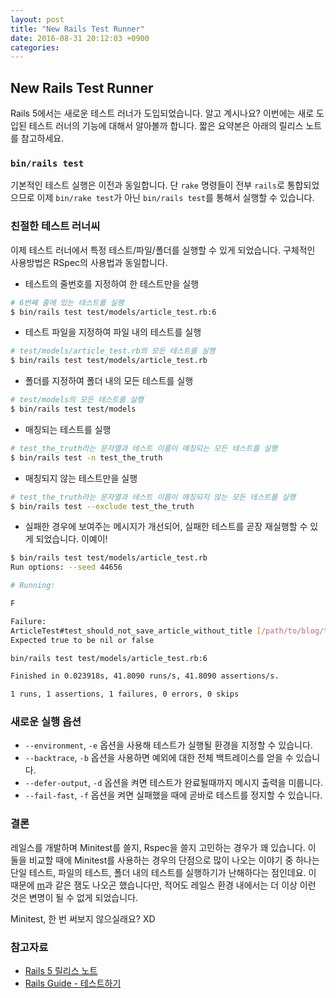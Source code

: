 ```yaml
---
layout: post
title: "New Rails Test Runner"
date: 2016-08-31 20:12:03 +0900
categories:
---
```


## New Rails Test Runner

Rails 5에서는 새로운 테스트 러너가 도입되었습니다. 알고 계시나요?
이번에는 새로 도입된 테스트 러너의 기능에 대해서 알아볼까 합니다. 짧은 요약본은 아래의 릴리스 노트를 참고하세요.

### `bin/rails test`

기본적인 테스트 실행은 이전과 동일합니다. 단 `rake` 명령들이 전부 `rails`로 통합되었으므로
이제 `bin/rake test`가 아닌 `bin/rails test`를 통해서 실행할 수 있습니다.

### 친절한 테스트 러너씨

이제 테스트 러너에서 특정 테스트/파일/폴더를 실행할 수 있게 되었습니다. 구체적인 사용방법은 RSpec의 사용법과 동일합니다.

- 테스트의 줄번호를 지정하여 한 테스트만을 실행
```bash
# 6번째 줄에 있는 테스트를 실행
$ bin/rails test test/models/article_test.rb:6
```
- 테스트 파일을 지정하여 파일 내의 테스트를 실행
```bash
# test/models/article_test.rb의 모든 테스트를 실행
$ bin/rails test test/models/article_test.rb
```
- 폴더를 지정하여 폴더 내의 모든 테스트를 실행
```bash
# test/models의 모든 테스트를 실행
$ bin/rails test test/models
```
- 매칭되는 테스트를 실행
```bash
# test_the_truth라는 문자열과 테스트 이름이 매칭되는 모든 테스트를 실행
$ bin/rails test -n test_the_truth
```
- 매칭되지 않는 테스트만을 실행
```bash
# test_the_truth라는 문자열과 테스트 이름이 매칭되지 않는 모든 테스트를 실행
$ bin/rails test --exclude test_the_truth
```
- 실패한 경우에 보여주는 메시지가 개선되어, 실패한 테스트를 곧장 재실행할 수 있게 되었습니다. 이예이!
```bash
$ bin/rails test test/models/article_test.rb
Run options: --seed 44656

# Running:

F

Failure:
ArticleTest#test_should_not_save_article_without_title [/path/to/blog/test/models/article_test.rb:6]:
Expected true to be nil or false

bin/rails test test/models/article_test.rb:6

Finished in 0.023918s, 41.8090 runs/s, 41.8090 assertions/s.

1 runs, 1 assertions, 1 failures, 0 errors, 0 skips
```

### 새로운 실행 옵션

- `--environment`, `-e` 옵션을 사용해 테스트가 실행될 환경을 지정할 수 있습니다.
- `--backtrace`, `-b` 옵션을 사용하면 예외에 대한 전체 백트레이스를 얻을 수 있습니다.
- `--defer-output`, `-d` 옵션을 켜면 테스트가 완료될때까지 메시지 출력을 미룹니다.
- `--fail-fast`, `-f` 옵션을 켜면 실패했을 때에 곧바로 테스트를 정지할 수 있습니다.

### 결론

레일스를 개발하며 Minitest를 쓸지, Rspec을 쓸지 고민하는 경우가 꽤 있습니다.
이 둘을 비교할 때에 Minitest를 사용하는 경우의 단점으로 많이 나오는 이야기 중 하나는 단일 테스트,
파일의 테스트, 폴더 내의 테스트를 실행하기가 난해하다는 점인데요. 이 때문에 [m](https://github.com/qrush/m)과
같은 잼도 나오곤 했습니다만, 적어도 레일스 환경 내에서는 더 이상 이런 것은 변명이 될 수 없게 되었습니다.

Minitest, 한 번 써보지 않으실래요? XD

### 참고자료

- [Rails 5 릴리스 노트](http://guides.rorlab.org/5_0_release_notes.html#테스트-러너)
- [Rails Guide - 테스트하기](http://guides.rorlab.org/testing.html#레일스-테스트-러너)

